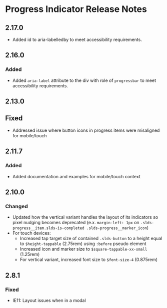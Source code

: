 <!-- Release notes authoring guidelines: http://keepachangelog.com/ -->

# Progress Indicator Release Notes

## 2.17.0

- Added id to aria-labelledby to meet accessibility requirements.
<!-- ## [Unreleased] -->
## 2.16.0

### Added

- Added `aria-label` attribute to the div with role of `progressbar` to meet accessibility requirements.
## 2.13.0

## Fixed

- Addressed issue where button icons in progress items were misaligned for mobile/touch

## 2.11.7

### Added

- Added documentation and examples for mobile/touch context

## 2.10.0

### Changed

- Updated how the vertical variant handles the layout of its indicators so pixel nudging becomes deprecated (e.x. `margin-left: 1px` on `.slds-progress__item.slds-is-completed .slds-progress__marker_icon`)
- For touch devices:
  - Increased tap target size of contained `.slds-button` to a height equal to `$height-tappable` (2.75rem) using `:before` pseudo element
  - Increased icon and marker size to `$square-tappable-xx-small` (1.25rem)
  - For vertical variant, increased font size to `$font-size-4` (0.875rem)

## 2.8.1

### Fixed

- IE11: Layout issues when in a modal
